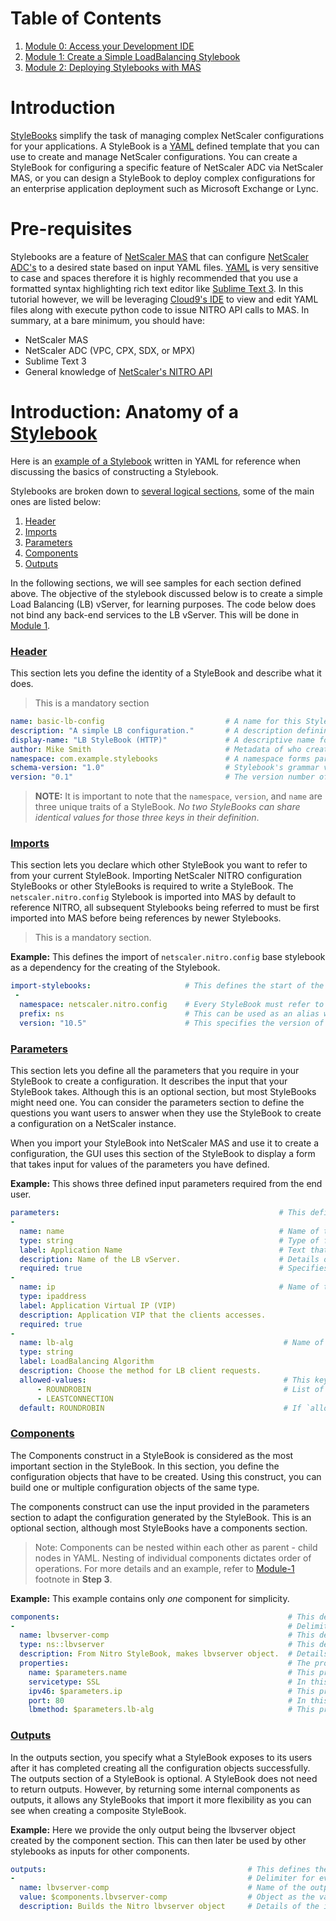 # Table of Contents

1. [Module 0: Access your Development IDE](./Module-0)
2. [Module 1: Create a Simple LoadBalancing Stylebook](./Module-1)
3. [Module 2: Deploying Stylebooks with MAS](./Module-2)

# Introduction 

[StyleBooks](http://docs.citrix.com/en-us/netscaler-mas/12/stylebooks.html) simplify the task of managing complex NetScaler configurations for your applications. A StyleBook is a [YAML](https://www.mirantis.com/blog/introduction-to-yaml-creating-a-kubernetes-deployment/) defined template that you can use to create and manage NetScaler configurations. You can create a StyleBook for configuring a specific feature of NetScaler ADC via NetScaler MAS, or you can design a StyleBook to deploy complex configurations for an enterprise application deployment such as Microsoft Exchange or Lync.

# Pre-requisites 

Stylebooks are a feature of [NetScaler MAS](http://docs.citrix.com/en-us/netscaler-mas/12.html) that can configure [NetScaler ADC's](http://docs.citrix.com/en-us/netscaler/12.html) to a desired state based on input YAML files. [YAML](https://learn.getgrav.org/advanced/yaml) is very sensitive to case and spaces therefore it is highly recommended that you use a formatted syntax highlighting rich text editor like [Sublime Text 3](https://www.sublimetext.com/). In this tutorial however, we will be leveraging [Cloud9's IDE](https://c9.io/) to view and edit YAML files along with execute python code to issue NITRO API calls to MAS. In summary, at a bare minimum, you should have: 
   
   * NetScaler MAS
   * NetScaler ADC (VPC, CPX, SDX, or MPX)
   * Sublime Text 3
   * General knowledge of [NetScaler's NITRO API](http://docs.citrix.com/ja-jp/netscaler/11/nitro-api.html)

# Introduction: Anatomy of a [Stylebook](https://docs.citrix.com/en-us/netscaler-mas/11-1/stylebooks.html) 

Here is an [example of a Stylebook](./code/lb-only-stylebook.yaml) written in YAML for reference when discussing the basics of constructing a Stylebook.

Stylebooks are broken down to [several logical sections](http://docs.citrix.com/en-us/netscaler-mas/11-1/stylebooks/stylebooks-grammar.html), some of the main ones are listed below: 

  1. [Header](http://docs.citrix.com/en-us/netscaler-mas/11-1/stylebooks/stylebooks-grammar/header-section.html)
  2. [Imports](http://docs.citrix.com/en-us/netscaler-mas/11-1/stylebooks/stylebooks-grammar/import-stylebooks-section.html)
  3. [Parameters](http://docs.citrix.com/en-us/netscaler-mas/11-1/stylebooks/stylebooks-grammar/parameters-section.html)
  4. [Components](http://docs.citrix.com/en-us/netscaler-mas/11-1/stylebooks/stylebooks-grammar/components.html) 
  5. [Outputs](http://docs.citrix.com/en-us/netscaler-mas/11-1/stylebooks/stylebooks-grammar/outputs.html)  

In the following sections, we will see samples for each section defined above. The objective of the stylebook discussed below is to create a simple Load Balancing (LB) vServer, for learning purposes. The code below does not bind any back-end services to the LB vServer. This will be done in [Module 1](./Module-1).

### [Header](http://docs.citrix.com/en-us/netscaler-mas/11-1/stylebooks/stylebooks-grammar/header-section.html)
This section lets you define the identity of a StyleBook and describe what it does. 
  > This is a mandatory section

  ```yaml
  name: basic-lb-config                           # A name for this StyleBook.                                    
  description: "A simple LB configuration."       # A description defining what this StyleBook does. This description appears on the NetScaler MAS GUI.
  display-name: "LB StyleBook (HTTP)"             # A descriptive name for the StyleBook that appears on the NetScaler MAS GUI.
  author: Mike Smith                              # Metadata of who created this Stylebook
  namespace: com.example.stylebooks               # A namespace forms part of a unique identifier for a StyleBook to avoid name collisions.
  schema-version: "1.0"                           # Stylebook's grammar version. As of right now, it always takes the value “1.0” for MAS 12.0 release.
  version: "0.1"                                  # The version number of the StyleBook. You can change the version number when you update the StyleBook.
  ```	
>**NOTE:** It is important to note that the `namespace`, `version`, and `name` are three unique traits of a StyleBook. *No two StyleBooks can share identical values for those three keys in their definition*.

### [Imports](http://docs.citrix.com/en-us/netscaler-mas/11-1/stylebooks/stylebooks-grammar/import-stylebooks-section.html)

This section lets you declare which other StyleBook you want to refer to from your current StyleBook. Importing NetScaler NITRO configuration StyleBooks or other StyleBooks is required to write a StyleBook. The `netscaler.nitro.config` Stylebook is imported into MAS by default to reference NITRO, all subsequent Stylebooks being referred to must be first imported into MAS before being references by newer Stylebooks. 
  > This is a mandatory section.

**Example:** This defines the import of `netscaler.nitro.config` base stylebook as a dependency for the creating of the Stylebook. 

  ```yaml
  import-stylebooks:                     # This defines the start of the Import Stylebooks YAML block
   -
    namespace: netscaler.nitro.config    # Every StyleBook must refer to the netscaler.nitro.config namespace if it uses any of the NITRO configuration objects directly, otherwise refer to the namespace in the header of the Stylebook you are looking to import.
    prefix: ns                           # This can be used as an alias when refering to the given namespace in the follow sections. 
    version: "10.5"                      # This specifies the version of the stylebook referred to in the imported Stylbook's header.
  ```

### [Parameters](http://docs.citrix.com/en-us/netscaler-mas/11-1/stylebooks/stylebooks-grammar/parameters-section.html)

This section lets you define all the parameters that you require in your StyleBook to create a configuration. It describes the input that your StyleBook takes. Although this is an optional section, but most StyleBooks might need one. You can consider the parameters section to define the questions you want users to answer when they use the StyleBook to create a configuration on a NetScaler instance.

When you import your StyleBook into NetScaler MAS and use it to create a configuration, the GUI uses this section of the StyleBook to display a form that takes input for values of the parameters you have defined.

**Example:** This shows three defined input parameters required from the end user.

  ```yaml
  parameters:                                                 # This defines the start of the Input Values required for this Stylebook.
  -
    name: name                                                # Name of the first input parameter.
    type: string                                              # Type of formatted input required.
    label: Application Name                                   # Text that represented this input in MAS' GUI.
    description: Name of the LB vServer.                      # Details of the input for end user context.
    required: true                                            # Specifies if a mandatory parameter 
  -
    name: ip                                                  # Name of the second input parameter.
    type: ipaddress
    label: Application Virtual IP (VIP)
    description: Application VIP that the clients accesses.
    required: true
  -
    name: lb-alg                                               # Name of the third input parameter.
    type: string
    label: LoadBalancing Algorithm 
    description: Choose the method for LB client requests.
    allowed-values:                                            # This key allows you to provide a list of options for selection as an input to this parameter. 
        - ROUNDROBIN                                           # List of individual selection options. 
        - LEASTCONNECTION
    default: ROUNDROBIN                                        # If `allowed-values` is present, then `default` will specify the default selection value from the `allowed-values`list. 

  ```

### [Components](http://docs.citrix.com/en-us/netscaler-mas/11-1/stylebooks/stylebooks-grammar/components.html) 

The Components construct in a StyleBook is considered as the most important section in the StyleBook. In this section, you define the configuration objects that have to be created. Using this construct, you can build one or multiple configuration objects of the same type.

The components construct can use the input provided in the parameters section to adapt the configuration generated by the StyleBook. This is an optional section, although most StyleBooks have a components section.

>Note: Components can be nested within each other as parent - child nodes in YAML. Nesting of individual components dictates order of operations. For more details and an example, refer to [Module-1](./Modules-1) footnote in **Step 3**. 

**Example:** This example contains only *one* component for simplicity.

  ```yaml
  components:                                                   # This defines the start of the components used to build the logic required for this Stylebook.
  -                                                             # Delimiter for every new component.
    name: lbvserver-comp                                        # This defines the name of the component.
    type: ns::lbvserver                                         # This defines the type of component from the inported stylebook refered to by the alias `ns`
    description: From Nitro StyleBook, makes lbvserver object.  # Details of the component for end user context.
    properties:                                                 # The properties defined here are the attributes of the "lbvserver" resource from NetScaler's NITRO REST API.
      name: $parameters.name                                    # This provides an input value for the property of lbvserver from the parameter first parameter `name` defined above. 
      servicetype: SSL                                          # In this example, this input value `servicetype` for this component is hardcoded with `SSL`
      ipv46: $parameters.ip                                     # This provides an input value for the property of lbvserver from the parameter second parameter `ip` defined above. 
      port: 80                                                  # In this example, this input value for `port` is hardcoded with `80`         
      lbmethod: $parameters.lb-alg                              # This provides an input value for the property of lbvserver from the parameter second parameter `lb-alg` defined above. 
  ```

### [Outputs](http://docs.citrix.com/en-us/netscaler-mas/11-1/stylebooks/stylebooks-grammar/outputs.html)

In the outputs section, you specify what a StyleBook exposes to its users after it has completed creating all the configuration objects successfully. The outputs section of a StyleBook is optional. A StyleBook does not need to return outputs. However, by returning some internal components as outputs, it allows any StyleBooks that import it more flexibility as you can see when creating a composite StyleBook.

**Example:** Here we provide the only output being the lbvserver object created by the component section. This can then later be used by other stylebooks as inputs for other components. 

  ```yaml 
  outputs:                                             # This defines the start of the Output values generated by this Stylebook.                             
  -                                                    # Delimiter for every new output.
    name: lbvserver-comp                               # Name of the output parameter
    value: $components.lbvserver-comp                  # Object as the value for the output. In this case all properties and values for the `lbveserver-comp` from the `components` section above. 
    description: Builds the Nitro lbvserver object     # Details of the input for end user context.
  ```
